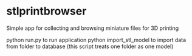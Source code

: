 # stlprintbrowser

Simple app for collecting and browsing miniature files for 3D printing

python run.py to run application
python import_stl_model <directory> to import data from folder to database (this script treats one folder as one model)

